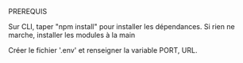 PREREQUIS

Sur CLI, taper "npm install" pour installer les dépendances. Si rien ne marche, installer les modules à la main

Créer le fichier '.env' et renseigner la variable PORT, URL.
